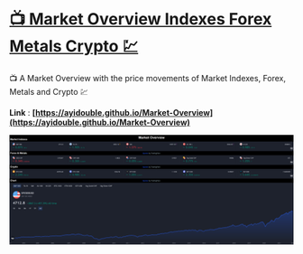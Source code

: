 # [📺 Market Overview Indexes Forex Metals Crypto 💹](https://ayidouble.github.io/Market-Overview)
📺 A Market Overview with the price movements of Market Indexes, Forex, Metals and Crypto 💹

**Link** : **[https://ayidouble.github.io/Market-Overview](https://ayidouble.github.io/Market-Overview)**

![Market Overview price movements Indexes Forex Metals and Crypto](Images/Market-Overview-Indexes-Forex-Metals-Crypto.png)
